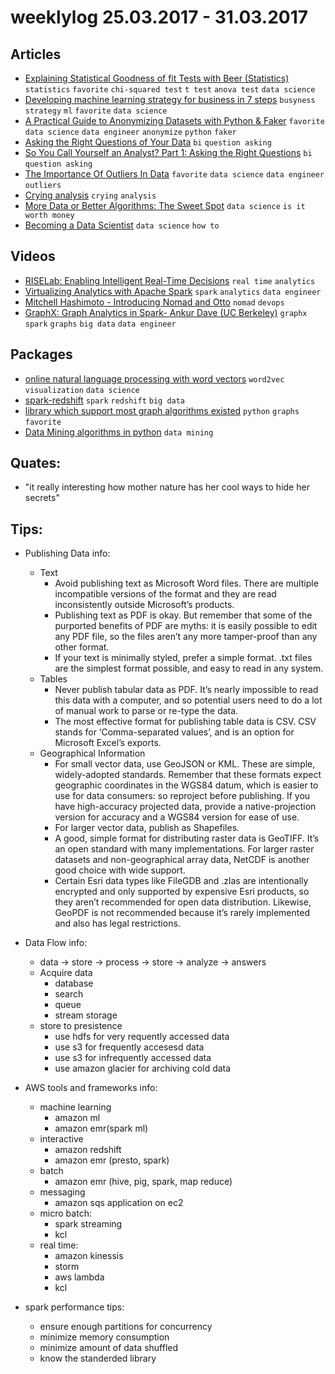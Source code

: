 # weeklylog 25.03.2017 - 31.03.2017

## Articles
- [Explaining Statistical Goodness of fit Tests with Beer (Statistics)](https://jasdumas.github.io/2017-01-04-choosing-a-stat-test-with-beer/) `statistics` `favorite` `chi-squared test` `t test` `anova test` `data science`
- [Developing machine learning strategy for business in 7 steps](https://www.altexsoft.com/blog/datascience/machine-learning-strategy-7-steps/?utm_campaign=Revue%20newsletter&utm_medium=Newsletter&utm_source=revue) `busyness strategy` `ml` `favorite` `data science`
- [A Practical Guide to Anonymizing Datasets with Python & Faker](http://blog.districtdatalabs.com/a-practical-guide-to-anonymizing-datasets-with-python-faker) `favorite` `data science` `data engineer` `anonymize` `python` `faker`
- [Asking the Right Questions of Your Data](http://www.slideshare.net/Hadoop_Summit/peterson-venugopal-june261120room211v2) `bi` `question asking` 
- [So You Call Yourself an Analyst? Part 1: Asking the Right Questions](https://moz.com/blog/so-you-call-yourself-an-analyst-part-1-asking-the-right-questions) `bi` `question asking` 
- [The Importance Of Outliers In Data](http://clearreturns.com/2013/06/27/the-importance-of-outliers-in-data/) `favorite` `data science` `data engineer` `outliers`
- [Crying analysis](http://www.robinwe.is/explorations/cry.html) `crying` `analysis`
- [More Data or Better Algorithms: The Sweet Spot](http://www.kdnuggets.com/2017/01/more-data-better-algorithms.html) `data science` `is it worth money`
- [Becoming a Data Scientist](http://www.pybloggers.com/becoming-a-data-scientist/) `data science` `how to`

## Videos
- [RISELab: Enabling Intelligent Real-Time Decisions](https://www.youtube.com/watch?v=XyEuhsmTF3U&index=4&list=PLTPXxbhUt-YVEyOqTmZ_X_tpzOlJLiU2k) `real time` `analytics`
- [Virtualizing Analytics with Apache Spark](https://www.youtube.com/watch?v=U3Jx21QNInc&index=5&list=PLTPXxbhUt-YVEyOqTmZ_X_tpzOlJLiU2k) `spark` `analytics` `data engineer`
- [Mitchell Hashimoto - Introducing Nomad and Otto](https://www.youtube.com/watch?v=aF_HPTHtqCA) `nomad` `devops`
- [GraphX: Graph Analytics in Spark- Ankur Dave (UC Berkeley)](https://www.youtube.com/watch?v=Y7hq5MudV9M) `graphx` `spark` `graphs` `big data` `data engineer`

## Packages
- [online natural language processing with word vectors](https://github.com/overlap-ai/words2map)  `word2vec` `visualization` `data science`
- [spark-redshift](https://github.com/databricks/spark-redshift) `spark` `redshift` `big data`
- [library which support most graph algorithms existed](https://github.com/igraph/python-igraph) `python` `graphs` `favorite`
- [Data Mining algorithms in python](https://github.com/bartdag/pymining) `data mining`

## Quates:
- "it really interesting how mother nature has her cool ways to hide her secrets"


## Tips:

- Publishing Data info:
    - Text
        * Avoid publishing text as Microsoft Word files. There are multiple incompatible versions of the format and they are read inconsistently outside Microsoft’s products.
        * Publishing text as PDF is okay. But remember that some of the purported benefits of PDF are myths: it is easily possible to edit any PDF file, so the files aren’t any more tamper-proof than any other format.
        * If your text is minimally styled, prefer a simple format. .txt files are the simplest format possible, and easy to read in any system.
    - Tables
        * Never publish tabular data as PDF. It’s nearly impossible to read this data with a computer, and so potential users need to do a lot of manual work to parse or re-type the data.
        * The most effective format for publishing table data is CSV. CSV stands for ‘Comma-separated values’, and is an option for Microsoft Excel’s exports.
    - Geographical Information
        * For small vector data, use GeoJSON or KML. These are simple, widely-adopted standards. Remember that these formats expect geographic coordinates in the WGS84 datum, which is easier to use for data consumers: so reproject before publishing. If you have high-accuracy projected data, provide a native-projection version for accuracy and a WGS84 version for ease of use.
        * For larger vector data, publish as Shapefiles.
        * A good, simple format for distributing raster data is GeoTIFF. It’s an open standard with many implementations. For larger raster datasets and non-geographical array data, NetCDF is another good choice with wide support.
        * Certain Esri data types like FileGDB and .zlas are intentionally encrypted and only supported by expensive Esri products, so they aren’t recommended for open data distribution. Likewise, GeoPDF is not recommended because it’s rarely implemented and also has legal restrictions.

- Data Flow info:
    - data -> store -> process -> store -> analyze -> answers
    - Acquire data
      * database
      * search
      * queue
      * stream storage
    - store to presistence
      * use hdfs for very requently accessed data
      * use s3 for frequently accesesd data
      * use s3 for infrequently accessed data
      * use amazon glacier for archiving cold data
                
- AWS tools and frameworks info:                                
    - machine learning
        * amazon ml
        * amazon emr(spark ml)
    - interactive
        * amazon redshift
        * amazon emr (presto, spark)
    - batch
        * amazon emr (hive, pig, spark, map reduce)
    - messaging
        * amazon sqs application on ec2
    - micro batch:
        * spark streaming
        * kcl
    - real time:
        * amazon kinessis
        * storm
        * aws lambda
        * kcl
        	                	        
- spark performance tips:
    - ensure enough partitions for concurrency
    - minimize memory consumption
    - minimize amount of data shuffled
    - know the standerded library
        	        